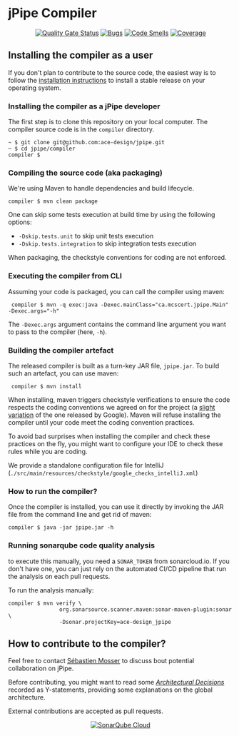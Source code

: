 # jPipe Compiler

<div align="center">

[![Quality Gate Status](https://sonarcloud.io/api/project_badges/measure?project=ace-design_jpipe&metric=alert_status)](https://sonarcloud.io/summary/new_code?id=ace-design_jpipe)
[![Bugs](https://sonarcloud.io/api/project_badges/measure?project=ace-design_jpipe&metric=bugs)](https://sonarcloud.io/summary/new_code?id=ace-design_jpipe)
[![Code Smells](https://sonarcloud.io/api/project_badges/measure?project=ace-design_jpipe&metric=code_smells)](https://sonarcloud.io/summary/new_code?id=ace-design_jpipe)
[![Coverage](https://sonarcloud.io/api/project_badges/measure?project=ace-design_jpipe&metric=coverage)](https://sonarcloud.io/summary/new_code?id=ace-design_jpipe)

</div>

## Installing the compiler as a user

If you don't plan to contribute to the source code, the easiest way is to follow the [installation instructions](https://github.com/ace-design/jpipe/wiki/Setup) to install a stable release on your operating system. 

### Installing the compiler as a jPipe developer

The first step is to clone this repository on your local computer. The compiler source code is in the `compiler` directory.

```
~ $ git clone git@github.com:ace-design/jpipe.git
~ $ cd jpipe/compiler
compiler $
```

### Compiling the source code (aka packaging)

We're using Maven to handle dependencies and build lifecycle. 

```
compiler $ mvn clean package
```

One can skip some tests execution at build time by using the following options:

- `-Dskip.tests.unit` to skip unit tests execution
- `-Dskip.tests.integration` to skip integration tests execution

When packaging, the checkstyle conventions for coding are not enforced.

### Executing the compiler from CLI

Assuming your code is packaged, you can call the compiler using maven:

```
 compiler $ mvn -q exec:java -Dexec.mainClass="ca.mcscert.jpipe.Main" -Dexec.args="-h"
```

The `-Dexec.args` argument contains the command line argument you want to pass to the compiler (here, `-h`).

### Building the compiler artefact

The released compiler is built as a turn-key JAR file, `jpipe.jar`. To build such an artefact, you can use maven:

```
 compiler $ mvn install
```

When installing, maven triggers checkstyle verifications to ensure the code respects the coding conventions we agreed on for the project (a [slight variation](./src/main/resources/checkstyle/checkstyle-suppressions.xml) of the one released by Google). Maven will refuse installing the compiler until your code meet the coding convention practices. 

To avoid bad surprises when installing the compiler and check these practices on the fly, you might want to configure your IDE to check these rules while you are coding. 

We provide a standalone configuration file for IntelliJ (`./src/main/resources/checkstyle/google_checks_intelliJ.xml`)

### How to run the compiler?

Once the compiler is installed, you can use it directly by invoking the JAR file from the command line and get rid of maven:

```
compiler $ java -jar jpipe.jar -h
```

### Running sonarqube code quality analysis

to execute this manually, you need a `SONAR_TOKEN` from sonarcloud.io. If you don't have one, 
you can just rely on the automated CI/CD pipeline that run the analysis on each pull requests.

To run the analysis manually:

```
compiler $ mvn verify \
                org.sonarsource.scanner.maven:sonar-maven-plugin:sonar \
                -Dsonar.projectKey=ace-design_jpipe 
```

## How to contribute to the compiler?

Feel free to contact [Sébastien Mosser](mossers@mcmaster.ca) to discuss bout potential
collaboration on jPipe.

Before contributing, you might want to read some [_Architectural Decisions_](adr.md) recorded as Y-statements, providing some explanations on the global architecture.

External contributions are accepted as pull requests.


<div align="center">

[![SonarQube Cloud](https://sonarcloud.io/images/project_badges/sonarcloud-light.svg)](https://sonarcloud.io/summary/new_code?id=ace-design_jpipe)

</div>